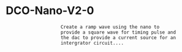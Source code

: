 # DCO-Nano-V2-0

                        Create a ramp wave using the nano to 
                        provide a square wave for timing pulse and 
                        the dac to provide a current source for an 
                        intergrator circuit....
